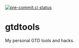 [![pre-commit.ci status](https://results.pre-commit.ci/badge/github/ferlatte/gtdtools/main.svg)](https://results.pre-commit.ci/latest/github/ferlatte/gtdtools/main)

# gtdtools
My personal GTD tools and hacks.
